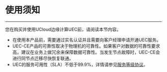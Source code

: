 # 使用须知

------

您在购买并使用UCloud边缘计算UEC前，请阅读本节内容。

- 在使用本产品前，需要通过实名认证并且需要向客户经理申请开通UEC服务。
- UEC-CE产品的可靠性取决于物理机的可靠性。如果客户对数据的可靠性要求高，建议在业务上做冗余来保障数据可靠性。当发生节点故障时，UEC-CE会进行同节点迁移尽快恢复联通。
- UEC的服务可用性（SLA）不低于99.9%，详情请参见[服务等级协议](https://docs.ucloud.cn/sla/uec_sla)。